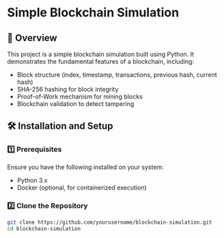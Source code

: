 # Simple Blockchain Simulation

## 📌 Overview
This project is a simple blockchain simulation built using Python. It demonstrates the fundamental features of a blockchain, including:
- Block structure (index, timestamp, transactions, previous hash, current hash)
- SHA-256 hashing for block integrity
- Proof-of-Work mechanism for mining blocks
- Blockchain validation to detect tampering

## 🛠️ Installation and Setup
### 1️⃣ Prerequisites
Ensure you have the following installed on your system:
- Python 3.x
- Docker (optional, for containerized execution)

### 2️⃣ Clone the Repository
```bash
git clone https://github.com/yourusername/blockchain-simulation.git
cd blockchain-simulation
